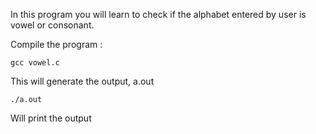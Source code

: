 In this program you will learn to check if the alphabet entered by user is vowel or consonant.

Compile the program :

	gcc vowel.c

This will generate the output, a.out

	./a.out

Will print the output
